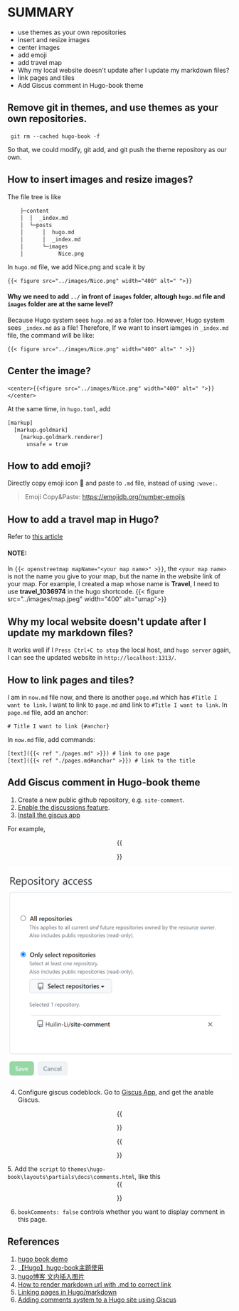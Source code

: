 # SUMMARY
- use themes as your own repositories
- insert and resize images
- center images
- add emoji
- add travel map
- Why my local website doesn't update after I update my markdown files?
- link pages and tiles
- Add Giscus comment in Hugo-book theme



## Remove git in themes, and use themes as your own repositories.
```t
 git rm --cached hugo-book -f
 ```
So that, we could modify, git add, and git push the theme repository as our own.


## How to insert images and resize images?

The file tree is like
```
    ├─content
    │  │  _index.md
    │  └─posts
    │      │  hugo.md
    │      │  _index.md
    │      └─images
    │           Nice.png
```

In `hugo.md` file, we add Nice.png and scale it by
```tpl
{{< figure src="../images/Nice.png" width="400" alt=" ">}}
```

#### Why we need to add `../` in front of `images` folder, altough `hugo.md` file and `images` folder are at the same level?

Because Hugo system sees `hugo.md` as a foler too. However, Hugo system sees `_index.md` as a file! Therefore, If we want to insert iamges in `_index.md` file, the command will be like:

```tpl
{{< figure src="../images/Nice.png" width="400" alt=" " >}}
```

## Center the image?
```tpl
<center>{{<figure src="../images/Nice.png" width="400" alt=" ">}}</center>
```
At the same time, in `hugo.toml`, add
```tpl
[markup]
  [markup.goldmark]
    [markup.goldmark.renderer]
      unsafe = true
```



## How to add emoji?
Directly copy emoji icon 👋 and paste to `.md` file, instead of using `:wave:`. 
> Emoji Copy&Paste: 
> https://emojidb.org/number-emojis

## How to add a travel map in Hugo?
Refer to [this article](https://www.thecoffeemachine.net/writing/adding-maps-to-hugo-blogs-with-osm/)

#### NOTE:  

In `{{< openstreetmap mapName="<your map name>" >}}`, the `<your map name>` is not the name you give to your map, but the name in the website link of your map. For example, I created a map whose name is **Travel**, I need to use **travel_1036974** in the hugo shortcode.
{{< figure src="../images/map.jpeg" width="400" alt="umap">}}



## Why my local website doesn't update after I update my markdown files?
It works well if I `Press Ctrl+C to stop` the local host, and `hugo server` again, I can see the updated website in `http://localhost:1313/`.


## How to link pages and tiles?
I am in `now.md` file now, and there is another `page.md` which has `#Title I want to link`. I want to link to `page.md` and link to `#Title I want to link`.
In `page.md` file, add an anchor:
```tp1
# Title I want to link {#anchor}
```
In `now.md` file, add commands:
```tpl
[text]({{< ref "./pages.md" >}}) # link to one page
[text]({{< ref "./pages.md#anchor" >}}) # link to the title
```

## Add Giscus comment in Hugo-book theme
1. Create a new public github repository, e.g. `site-comment`.
2. [Enable the discussions feature](https://docs.github.com/en/repositories/managing-your-repositorys-settings-and-features/enabling-features-for-your-repository/enabling-or-disabling-github-discussions-for-a-repository).
3. [Install the giscus app](https://github.com/apps/giscus)

For example,
<center>{{<figure src="../images/giscus1.PNG" width="400" alt=" ">}}</center>

<p><img src=".\img\giscus1.PNG" alt="The Rust Logo" /></p>



4. Configure giscus codeblock. Go to [Giscus App](https://giscus.app/), and get the anable Giscus.
<center>{{<figure src="../images/giscus2.png" width="500" alt=" ">}}</center>
<center>{{<figure src="../images/giscus3.png" width="600" alt=" ">}}</center>
5. Add the <code>script</code> to <code>themes\hugo-book\layouts\partials\docs\comments.html</code>, like this
<center>{{<figure src="../images/giscus4.png" width="600" alt=" ">}}</center>

6. `bookComments: false` controls whether you want to display comment in this page.











## References
1. [hugo book demo](https://hugo-book-demo.netlify.app/docs/shortcodes/hints/)
2. [【Hugo】hugo-book主题使用](https://hongmao.run/blog/post/010-hugo-book/)
3. [hugo博客 文内插入图片](https://lysandert.github.io/posts/blog/blog_insert_pic/) 
4. [How to render markdown url with .md to correct link](https://discourse.gohugo.io/t/how-to-render-markdown-url-with-md-to-correct-link/26372)
5. [Linking pages in Hugo/markdown](https://stackoverflow.com/questions/33225067/linking-pages-in-hugo-markdown)
6. [Adding comments system to a Hugo site using Giscus](https://www.justinjbird.me/blog/2023/adding-comments-to-a-hugo-site-using-giscus/)


